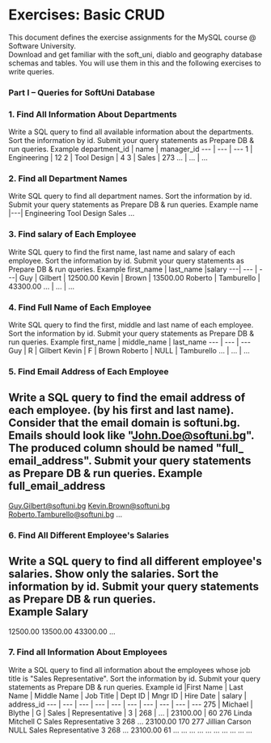 # Exercises: Basic CRUD #
This document defines the exercise assignments for the MySQL course @ Software University.  
Download and get familiar with the soft_uni, diablo and geography database schemas and tables. 
You will use them in this and the following exercises to write queries. 

### Part I – Queries for SoftUni Database ###

### 1. Find All Information About Departments ###

Write a SQL query to find all available information about the departments. Sort the information by id. Submit your query statements as Prepare DB & run queries. 
Example 
department_id | name | manager_id 
 --- | --- | ---
1 | Engineering | 12 
2 | Tool Design | 4 
3 | Sales | 273 
… | … | … 

### 

### 2. Find all Department Names ### 
Write SQL query to find all department names. Sort the information by id. Submit your query statements as Prepare DB & run queries. 
Example 
name
|---| 
Engineering 
Tool Design 
Sales 
… 

### 3. Find salary of Each Employee ###
Write SQL query to find the first name, last name and salary of each employee. Sort the information by id. Submit your query statements as Prepare DB & run queries. 
Example 
first_name | last_name  |salary 
---| --- | ---|
Guy | Gilbert | 12500.00 
Kevin | Brown | 13500.00 
Roberto | Tamburello | 43300.00 
… | … | … 

### 4. Find Full Name of Each Employee ###
Write SQL query to find the first, middle and last name of each employee. Sort the information by id. Submit your query statements as Prepare DB & run queries. 
Example 
first_name | middle_name | last_name 
--- | --- | --- 
Guy | R | Gilbert 
Kevin | F | Brown 
Roberto | NULL | Tamburello 
… | … | … 

### 5. Find Email Address of Each Employee ###
Write a SQL query to find the email address of each employee. (by his first and last name). Consider that the email domain is softuni.bg. Emails should look like "John.Doe@softuni.bg". The produced column should be named "full_ email_address".  Submit your query statements as Prepare DB & run queries. 
Example 
full_email_address 
---
Guy.Gilbert@softuni.bg 
Kevin.Brown@softuni.bg 
Roberto.Tamburello@softuni.bg 
… 

### 6. Find All Different Employee's Salaries ###
Write a SQL query to find all different employee's salaries. Show only the salaries. Sort the information by id.  Submit your query statements as Prepare DB & run queries.  
Example
Salary 
---
12500.00 
13500.00 
43300.00 
… 

### 7. Find all Information About Employees ### 
Write a SQL query to find all information about the employees whose job title is "Sales Representative". Sort the information by id. Submit your query statements as Prepare DB & run queries. 
Example
id |First Name | Last Name | Middle Name | Job Title | Dept ID | Mngr ID | Hire Date | salary | address_id 
--- | --- | --- | --- | --- | --- | --- | --- | --- | ---
275 | Michael | Blythe | G | Sales | Representative | 3 | 268 | … | 23100.00 | 60 
276 
Linda 
Mitchell 
C 
Sales 
Representative 
3 
268 
… 
23100.00 
170 
277 
Jillian 
Carson 
NULL 
Sales 
Representative 
3 
268 
… 
23100.00 
61 
… 
… 
… 
… 
… 
… 
… 
… 
… 
… 

